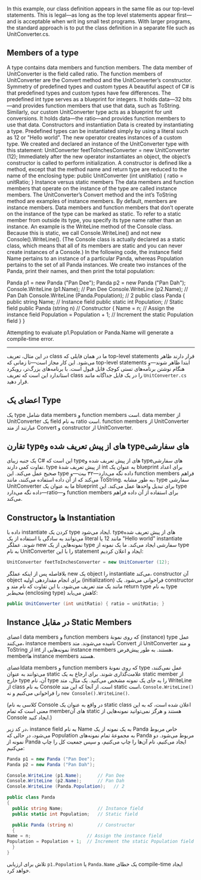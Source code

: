 In this example, our class definition appears in the same file
 as our top-level statements. This is legal—as long as the top
level statements appear first—and is acceptable when writ
ing small test programs. With larger programs, the standard
 approach is to put the class definition in a separate file such as
 UnitConverter.cs. 


## Members of a type
 A type contains data members and function members. The data member of
 UnitConverter is the field called ratio. The function members of UnitConverter
 are the Convert method and the UnitConverter’s constructor.
 Symmetry of predefined types and custom types
 A beautiful aspect of C# is that predefined types and custom types have few
 differences. The predefined int type serves as a blueprint for integers. It holds
 data—32 bits—and provides function members that use that data, such as ToString.
 Similarly, our custom UnitConverter type acts as a blueprint for unit conversions. It
 holds data—the ratio—and provides function members to use that data.
 Constructors and instantiation
 Data is created by instantiating a type. Predefined types can be instantiated simply
 by using a literal such as 12 or "Hello world". The new operator creates instances of
 a custom type. We created and declared an instance of the UnitConverter type with
 this statement:
 UnitConverter feetToInchesConverter = new UnitConverter (12);
 Immediately after the new operator instantiates an object, the object’s constructor is
 called to perform initialization. A constructor is defined like a method, except that
 the method name and return type are reduced to the name of the enclosing type:
 public UnitConverter (int unitRatio) { ratio = unitRatio; }
 Instance versus static members
 The data members and function members that operate on the instance of the type
 are called instance members. The UnitConverter’s Convert method and the int’s
 ToString method are examples of instance members. By default, members are
 instance members.
 Data members and function members that don’t operate on the instance of the type
 can be marked as static. To refer to a static member from outside its type, you
 specify its type name rather than an instance. An example is the WriteLine method
 of the Console class. Because this is static, we call Console.WriteLine() and not
 new Console().WriteLine().
 (The Console class is actually declared as a static class, which means that all of its
 members are static and you can never create instances of a Console.)
 In the following code, the instance field Name pertains to an instance of a particular
 Panda, whereas Population pertains to the set of all Panda instances. We create two
 instances of the Panda, print their names, and then print the total population:

  Panda p1 = new Panda ("Pan Dee");
 Panda p2 = new Panda ("Pan Dah");
 Console.WriteLine (p1.Name);      // Pan Dee
 Console.WriteLine (p2.Name);      // Pan Dah
 Console.WriteLine (Panda.Population);   // 2
 public class Panda
 {
  public string Name;             // Instance field
  public static int Population;   // Static field
  public Panda (string n)         // Constructor
  {
    Name = n;                     // Assign the instance field
 Population = Population + 1;  // Increment the static Population field
  }
 }
 
Attempting to evaluate p1.Population or Panda.Name will generate a compile-time
 error.

-----------------------------------------------------------------------------------------------------------------------
 
 

 در این مثال، تعریف class ما در همان فایلی که top-level statements قرار دارند ظاهر می‌شود. این کار مجاز است—تا زمانی که top-level statements ابتدا ظاهر شوند—و هنگام نوشتن برنامه‌های تستی کوچک قابل قبول است. با برنامه‌های بزرگ‌تر، رویکرد استاندارد این است که تعریف class را در یک فایل جداگانه مانند `UnitConverter.cs` قرار دهید.



 ## اعضای یک Type

یک type شامل data members و function members است. data member از UnitConverter یک field به نام ratio است. function members از UnitConverter عبارتند از متد Convert و constructor از UnitConverter.

## تقارن type‌های از پیش تعریف شده و type‌های سفارشی

یک جنبه زیبای C# این است که type‌های از پیش تعریف شده و type‌های سفارشی تفاوت کمی دارند. type از پیش تعریف شدهٔ int به عنوان یک blueprint برای اعداد صحیح عمل می‌کند. این type داده نگه می‌دارد—۳۲ بیت—و function members فراهم می‌کند که از آن داده استفاده می‌کنند، مانند ToString. به طور مشابه، type سفارشی UnitConverter ما به عنوان یک blueprint برای تبدیل واحدها عمل می‌کند. این type داده نگه می‌دارد—ratio—و function members برای استفاده از آن داده فراهم می‌کند.

## Constructorها و Instantiation

داده با instantiate کردن یک type ایجاد می‌شود. type‌های از پیش تعریف شده می‌توانند به سادگی با استفاده از یک literal مانند 12 یا "Hello world" instantiate شوند. عملگر new نمونه‌هایی از یک type سفارشی ایجاد می‌کند. ما یک نمونه از type به نام UnitConverter را با این statement ایجاد و اعلان کردیم:
```csharp
UnitConverter feetToInchesConverter = new UnitConverter (12);
```
بلافاصله پس از اینکه عملگر new یک object را instantiate می‌کند، constructor آن object برای انجام مقداردهی اولیه (initialization) فراخوانی می‌شود. یک constructor مانند یک متد تعریف می‌شود، با این تفاوت که نام متد و return type به نام type محیط‌بر (enclosing type) کاهش می‌یابد:

```csharp
public UnitConverter (int unitRatio) { ratio = unitRatio; }
```

## Instance در مقابل Static Members

اعضای data members و function members که روی نمونهٔ (instance) type عمل می‌کنند، instance members نامیده می‌شوند. متد Convert از UnitConverter و متد ToString از int نمونه‌هایی از instance members هستند. به طور پیش‌فرض، memberها instance members هستند.



اعضایdata members و function members که روی نمونهٔ type عمل نمی‌کنند، می‌توانند به عنوان static علامت‌گذاری شوند. برای ارجاع به یک static member از خارج type آن، نام type را به جای یک نمونه مشخص می‌کنید. یک مثال، متد WriteLine از class به نام Console است. از آنجا که این متد static است، `Console.WriteLine()` را فراخوانی می‌کنیم و نه `new Console().WriteLine()`.

(کلاسی به نام Console در واقع به عنوان یک static class اعلان شده است، که به این معنی است که تمام memberهای آن static هستند و هرگز نمی‌توانید نمونه‌هایی از Console ایجاد کنید.)

در کد زیر، instance field به نام Name به یک نمونه از یک Panda خاص مربوط می‌شود، در حالی که Population به مجموعهٔ تمام نمونه‌های Panda مربوط می‌شود. دو نمونه از Panda ایجاد می‌کنیم، نام آن‌ها را چاپ می‌کنیم، و سپس جمعیت کل را چاپ می‌کنیم:

```csharp
Panda p1 = new Panda ("Pan Dee");
Panda p2 = new Panda ("Pan Dah");

Console.WriteLine (p1.Name);      // Pan Dee
Console.WriteLine (p2.Name);      // Pan Dah
Console.WriteLine (Panda.Population);   // 2

public class Panda
{
  public string Name;             // Instance field
  public static int Population;   // Static field

  public Panda (string n)         // Constructor
  {
Name = n;                     // Assign the instance field
Population = Population + 1;  // Increment the static Population field
  }
}
```
تلاش برای ارزیابی `p1.Population` یا `Panda.Name` یک خطای compile-time ایجاد خواهد کرد.

 

